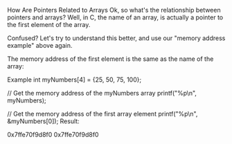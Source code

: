 How Are Pointers Related to Arrays
Ok, so what's the relationship between pointers and arrays? Well, in C, the name of an array, is actually a pointer to the first element of the array.

Confused? Let's try to understand this better, and use our "memory address example" above again.

The memory address of the first element is the same as the name of the array:

Example
int myNumbers[4] = {25, 50, 75, 100};

// Get the memory address of the myNumbers array
printf("%p\n", myNumbers);

// Get the memory address of the first array element
printf("%p\n", &myNumbers[0]);
Result:

0x7ffe70f9d8f0
0x7ffe70f9d8f0